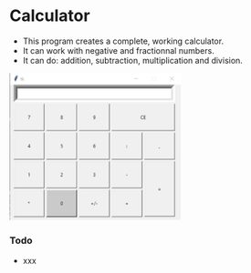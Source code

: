 # Calculator
* This program creates a complete, working calculator. 
* It can work with negative and fractionnal numbers.
* It can do: addition, subtraction, multiplication and division.
 

<img src="calc.png" title="calculator" width="300"/>

### Todo

* xxx
